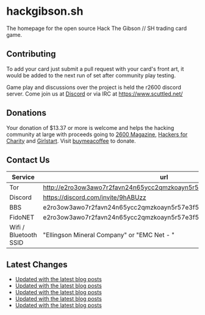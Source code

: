 # hackgibson.sh
The homepage for the open source Hack The Gibson // SH trading card game.


## Contributing

To add your card just submit a pull request with your card's front art, it would be added to the next run of set after community play testing.

Game play and discussions over the project is held the r2600 discord server. Come join us at [Discord](https://discord.com/invite/9hABUzz) or via IRC at https://www.scuttled.net/


## Donations

Your donation of $13.37 or more is welcome and helps the hacking community at large with proceeds going to [2600 Magazine](https://2600.com/), [Hackers for Charity](https://hackersforcharity.org) and [Girlstart](https://girlstart.org).  Visit [buymeacoffee](https://www.buymeacoffee.com/hackgibson.sh) to donate.


## Contact Us

Service | url
-|-
Tor | http://e2ro3ow3awo7r2favn24n65ycc2qmzkoayn5r57e3f56nvjwdcgg32ad.onion
Discord | https://discord.com/invite/9hABUzz
BBS | e2ro3ow3awo7r2favn24n65ycc2qmzkoayn5r57e3f56nvjwdcgg32ad.onion:23
FidoNET | e2ro3ow3awo7r2favn24n65ycc2qmzkoayn5r57e3f56nvjwdcgg32ad.onion:24554
Wifi / Bluetooth SSID | "Ellingson Mineral Company" or "EMC Net - <fidonet address>"

## Latest Changes
<!-- BLOG-POST-LIST:START -->
- [Updated with the latest blog posts](https://github.com/DFW2600/hackgibson.sh/commit/8de5f250b70b56b13d72c996606e099c4d58b076)
- [Updated with the latest blog posts](https://github.com/DFW2600/hackgibson.sh/commit/368bd3e26db0f0fa78c68bded439089594279007)
- [Updated with the latest blog posts](https://github.com/DFW2600/hackgibson.sh/commit/0cc6de6ff4091f5d37bd9d06f09cc3907674036a)
- [Updated with the latest blog posts](https://github.com/DFW2600/hackgibson.sh/commit/56a0638a150ea9a289b50c32b77019cb2948c71a)
- [Updated with the latest blog posts](https://github.com/DFW2600/hackgibson.sh/commit/c99f26791a76a0eb8c5d45c8985be7360cb9d6d2)
<!-- BLOG-POST-LIST:END -->
